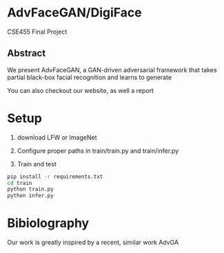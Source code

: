 # AdvFaceGAN/DigiFace
CSE455 Final Project

## Abstract

We present AdvFaceGAN, a GAN-driven adversarial framework that
takes partial black-box facial recognition and learns to generate

You can also checkout our website, as well a report

# Setup

1. download LFW or ImageNet

1. Configure proper paths in train/train.py and train/infer.py

1. Train and test

```sh
pip install -r requirements.txt
cd train
python train.py
python infer.py
```


# Bibiolography

Our work is greatly inspired by a recent, similar work AdvGA
